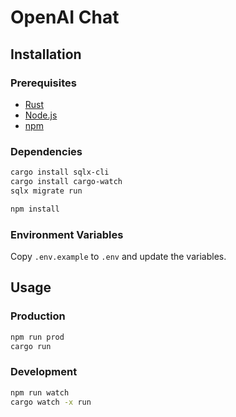 # OpenAI Chat

## Installation

### Prerequisites

- [Rust](https://www.rust-lang.org/tools/install)
- [Node.js](https://nodejs.org/en/download)
- [npm](https://docs.npmjs.com/downloading-and-installing-node-js-and-npm)

### Dependencies

```bash
cargo install sqlx-cli
cargo install cargo-watch
sqlx migrate run
```

```bash
npm install
```

### Environment Variables

Copy `.env.example` to `.env` and update the variables.

## Usage

### Production

```bash
npm run prod
cargo run
```

### Development

```bash
npm run watch
cargo watch -x run
```
